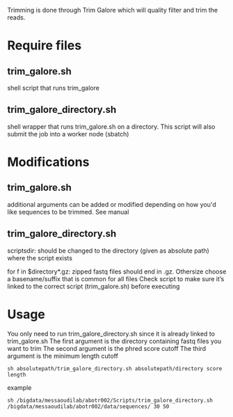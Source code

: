 Trimming is done through Trim Galore which will quality filter and trim the reads.

# Require files
## trim_galore.sh
shell script that runs trim_galore

## trim_galore_directory.sh 
shell wrapper that runs trim_galore.sh on a directory. This script will also submit the job into a worker node (sbatch)

# Modifications
## trim_galore.sh
additional arguments can be added or modified depending on how you'd like sequences to be trimmed. 
See manual

## trim_galore_directory.sh
scriptsdir: should be changed to the directory (given as absolute path) where the script exists

for f in $directory*.gz: zipped fastq files should end in .gz. Othersize choose a basename/suffix that is common for all files
Check script to make sure it’s linked to the correct script (trim_galore.sh) before executing

# Usage
You only need to run trim_galore_directory.sh since it is already linked to trim_galore.sh
The first argument is the directory containing fastq files you want to trim
The second argument is the phred score cutoff
The third argument is the minimum length cutoff

```
sh absolutepath/trim_galore_directory.sh absolutepath/directory score length
```
example 

```
sh /bigdata/messaoudilab/abotr002/Scripts/trim_galore_directory.sh /bigdata/messaoudilab/abotr002/data/sequences/ 30 50
```
